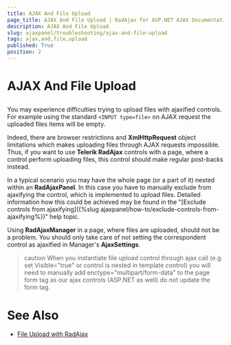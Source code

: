 ```yaml
---
title: AJAX And File Upload
page_title: AJAX And File Upload | RadAjax for ASP.NET AJAX Documentation
description: AJAX And File Upload
slug: ajaxpanel/troubleshooting/ajax-and-file-upload
tags: ajax,and,file,upload
published: True
position: 2
---
```


# AJAX And File Upload



## 

You may experience difficulties trying to upload files with ajaxified controls. For example using the standard `<INPUT type=file>` on AJAX request the uploaded files items will be empty.

Indeed, there are browser restrictions and **XmlHttpRequest** object limitations which makes uploading files through AJAX requests impossible. Thus, if you want to use **Telerik RadAjax** controls with a page, where a control perform uploading files, this control should make regular post-backs instead.

In a typical scenario you may have the whole page (or a part of it) nested within an **RadAjaxPanel**. In this case you have to manually exclude from ajaxifying the control, which is implemented to upload files. Detailed information how this could be achieved may be found in the "[Exclude controls from ajaxifying]({%slug ajaxpanel/how-to/exclude-controls-from-ajaxifying%})" help topic.

Using **RadAjaxManager** in a page, where files are uploaded, should not be a problem. You should only take care of not setting the correspondent control as ajaxified in Manager's **AjaxSettings**.

>caution When you instantiate file upload control through ajax call (e.g. set Visible="true" or control is nested in template control) you will need to manually add enctype="multipart/form-data" to the page form tag as our ajax controls (ASP.NET as well) do not update the form tag.
>




# See Also

 * [File Upload with RadAjax](http://demos.telerik.com/aspnet-ajax/Ajax/Examples/Common/FileUpload/DefaultCS.aspx)
